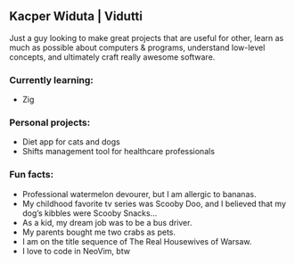 ## Kacper Widuta | Vidutti
Just a guy looking to make great projects that are useful for other, learn as much as possible about computers & programs, understand low-level concepts, and ultimately craft really awesome software.

### Currently learning:
- Zig

### Personal projects:
- Diet app for cats and dogs
- Shifts management tool for healthcare professionals

### Fun facts:
- Professional watermelon devourer, but I am allergic to bananas.
- My childhood favorite tv series was Scooby Doo, and I believed that my dog’s kibbles were Scooby Snacks…
- As a kid, my dream job was to be a bus driver.
- My parents bought me two crabs as pets.
- I am on the title sequence of The Real Housewives of Warsaw.
- I love to code in NeoVim, btw

<!--
**k-widuta/k-widuta** is a ✨ _special_ ✨ repository because its `README.md` (this file) appears on your GitHub profile.

Here are some ideas to get you started:

- 🔭 I’m currently working on ...
- 🌱 I’m currently learning ...
- 👯 I’m looking to collaborate on ...
- 🤔 I’m looking for help with ...
- 💬 Ask me about ...
- 📫 How to reach me: ...
- 😄 Pronouns: ...
- ⚡ Fun fact: ...
-->

